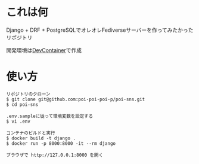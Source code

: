 # これは何

Django + DRF + PostgreSQLでオレオレFediverseサーバーを作ってみたかったリポジトリ

開発環境は[DevContainer](https://code.visualstudio.com/docs/devcontainers/containers)で作成

# 使い方

```
リポジトリのクローン
$ git clone git@github.com:poi-poi-poi-p/poi-sns.git
$ cd poi-sns

.env.sampleに従って環境変数を設定する
$ vi .env

コンテナのビルドと実行
$ docker build -t django .
$ docker run -p 8000:8000 -it --rm django

ブラウザで http://127.0.0.1:8000 を開く
```
